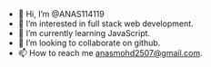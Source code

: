 - 👋 Hi, I’m @ANAS114119
- 👀 I’m interested in full stack web development.
- 🌱 I’m currently learning JavaScript.
- 💞️ I’m looking to collaborate on github.
- 📫 How to reach me anasmohd2507@gmail.com.

<!---
ANNAS114119/ANNAS114119 is a ✨ special ✨ repository because its `README.md` (this file) appears on your GitHub profile.
You can click the Preview link to take a look at your changes.
--->
